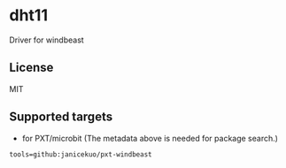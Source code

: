 # dht11

Driver for windbeast


## License

MIT

## Supported targets

* for PXT/microbit
(The metadata above is needed for package search.)

```package
tools=github:janicekuo/pxt-windbeast
```

